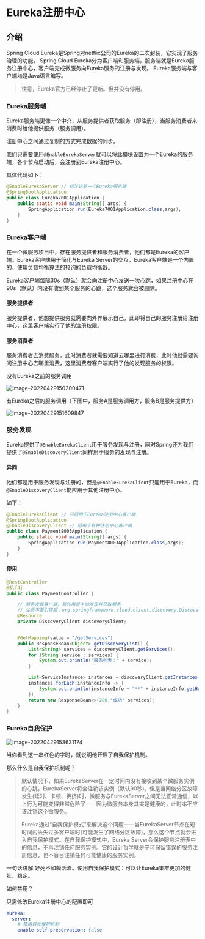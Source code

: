 # Eureka注册中心

## 介绍

Spring Cloud Eureka是Spring对netflix公司的Eureka的二次封装，它实现了服务治理的功能，
Spring Cloud Eureka分为客户端和服务端，服务端就是Eureka服务注册中心，客户端完成微服务向Eureka服务的注册与发现。
Eureka服务端与客户端均是Java语言编写。

> 注意，Eureka官方已经停止了更新。但并没有停用。

### Eureka服务端

Eureka服务端更像一个中介，从服务提供者获取服务（即注册），当服务消费者来消费时给他提供服务（服务调用）。

注册中心之间通过复制的方式完成数据的同步。

我们只需要使用```@EnableEurekaServer```就可以将此模块设置为一个Eureka的服务端，各个节点启动后，会注册到Eureka注册中心。

具体代码如下：

```java
@EnableEurekaServer // 标注这是一个Eureka服务端
@SpringBootApplication
public class Eureka7001Application {
    public static void main(String[] args) {
        SpringApplication.run(Eureka7001Application.class,args);
    }
}
```


### Eureka客户端

在一个微服务项目中，存在服务提供者和服务消费者，他们都是Eureka的客户端。Eureka客户端用于简化与Eureka Server的交互，Eureka客户端是一个内置的、使用负载均衡算法的轮询的负载均衡器。

Eureka客户端每隔30s（默认）就会向注册中心发送一次心跳，如果注册中心在90s（默认）内没有收到某个服务的心跳，这个服务就会被删除。

#### 服务提供者

服务提供者，他想提供服务就需要向外界展示自己，此即将自己的服务注册给注册中心，这里客户端实行了他的注册权限。

#### 服务消费者

服务消费者去消费服务，此时消费者就需要知道去哪里进行消费，此时他就需要询问注册中心去哪里消费，这里消费者客户端实行了他的发现服务的权限。



没有Eureka之前的服务调用

![image-20220429150200471](https://masuo-github-image.oss-cn-beijing.aliyuncs.com/image/20220429150200.png)

有Eureka之后的服务调用（下图中，服务A是服务调用方，服务B是服务提供方）

![image-20220429151609847](https://masuo-github-image.oss-cn-beijing.aliyuncs.com/image/20220429151609.png)



### 服务发现

Eureka提供了```@EnableEurekaClient```用于服务发现与注册，同时Spring还为我们提供了```@EnableDiscoveryClient```同样用于服务的发现与注册。

#### 异同

他们都是用于服务发现与注册的，但是```@EnableEurekaClient```只能用于Eureka，而```@EnableDiscoveryClient```能应用于其他注册中心。



如下：

```java
@EnableEurekaClient // 只适用于Eureka注册中心客户端
@SpringBootApplication
@EnableDiscoveryClient // 适用于各种注册中心客户端
public class Payment8003Application {
    public static void main(String[] args) {
        SpringApplication.run(Payment8003Application.class,args);
    }
}
```

#### 使用

```java
@RestController
@Slf4j
public class PaymentController {

    // 服务发现客户端，其作用是主动发现并获取服务
    // 注意不要引错报：org.springframework.cloud.client.discovery.DiscoveryClient;
    @Resource
    private DiscoveryClient discoveryClient;


    @GetMapping(value = "/getServices")
    public ResponseBean<Object> getDiscoveryList() {
        List<String> services = discoveryClient.getServices();
        for (String service : services) {
            System.out.println("服务列表：" + service);
        }

        List<ServiceInstance> instances = discoveryClient.getInstances("CLOUDALIBABA-PAYMENT-SERVICE");
        instances.forEach(instanceInfo -> {
            System.out.println(instanceInfo + "**" + instanceInfo.getHost() + "**" + instanceInfo.getUri());
        });
        return new ResponseBean<>(200,"成功",services);
    }
}
```

### Eureka自我保护

![image-20220429153631174](https://masuo-github-image.oss-cn-beijing.aliyuncs.com/image/20220429153631.png)

当你看到这一串红色的字时，就说明他开启了自我保护机制。

那么什么是自我保护机制呢？

> 默认情况下，如果EurekaServer在一定时间内没有接收到某个微服务实例的心跳，EurekaServer将会注销该实例（默认90秒)。但是当网络分区故障发生(延时、卡顿、拥挤)时，微服务与EurekaServer之间无法正常通信，以上行为可能变得非常危险了——因为微服务本身其实是健康的，此时本不应该注销这个微服务。
>
> Eureka通过“自我保护模式”来解决这个问题——当EurekaServer节点在短时间内丢失过多客户端时(可能发生了网络分区故障)，那么这个节点就会进入自我保护模式。在自我保护模式中，Eureka Server会保护服务注册表中的信息，不再注销任何服务实例。它的设计哲学就是宁可保留错误的服务注册信息，也不盲目注销任何可能健康的服务实例。

一句话讲解∶好死不如赖活着。使用自我保护模式：可以让Eureka集群更加的健壮、稳定。

如何禁用？

只需修改Eureka注册中心的配置即可

```yaml
eureka:
  server:
    # 禁用自我保护机制
    enable-self-preservation: false
```

